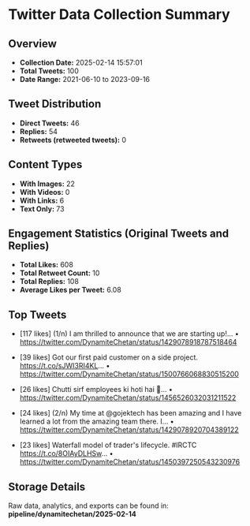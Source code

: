# Twitter Data Collection Summary

## Overview
- **Collection Date:** 2025-02-14 15:57:01
- **Total Tweets:** 100
- **Date Range:** 2021-06-10 to 2023-09-16

## Tweet Distribution
- **Direct Tweets:** 46
- **Replies:** 54
- **Retweets (retweeted tweets):** 0

## Content Types
- **With Images:** 22
- **With Videos:** 0
- **With Links:** 6
- **Text Only:** 73

## Engagement Statistics (Original Tweets and Replies)
- **Total Likes:** 608
- **Total Retweet Count:** 10
- **Total Replies:** 108
- **Average Likes per Tweet:** 6.08

## Top Tweets
- [117 likes] (1/n) I am thrilled to announce that we are starting up!...
  • https://twitter.com/DynamiteChetan/status/1429078918787518464

- [39 likes] Got our first paid customer on a side project. https://t.co/sJWI3RI4KL...
  • https://twitter.com/DynamiteChetan/status/1500766068830515200

- [26 likes] Chutti sirf employees ki hoti hai 🙂...
  • https://twitter.com/DynamiteChetan/status/1456526032031211522

- [24 likes] (2/n) My time at @gojektech has been amazing and I have learned a lot from the amazing team there. I...
  • https://twitter.com/DynamiteChetan/status/1429078920704389122

- [23 likes] Waterfall model of trader's lifecycle. #IRCTC https://t.co/8OIAyDLHSw...
  • https://twitter.com/DynamiteChetan/status/1450397250543230976

## Storage Details
Raw data, analytics, and exports can be found in:
**pipeline/dynamitechetan/2025-02-14**
